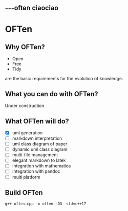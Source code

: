 ---often
ciaociao
---


# OFTen

## Why OFTen?
* Open
* Free
* Tidy

are the basic requirements for the evolution of knowledge.

## What you can do with OFTen?
Under construction

## What OFTen will do?
* [x] uml generation
* [ ] markdown interpretation
* [ ] uml class diagram of paper
* [ ] dynamic uml class diagram
* [ ] multi-file management
* [ ] elegant markdown to latek
* [ ] integration with mathematica
* [ ] integration with pandoc
* [ ] multi platform

## Build OFTen
```
g++ often.cpp -o often -O3 -std=c++17
```
